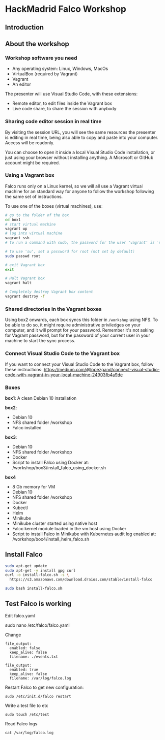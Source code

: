 # HackMadrid Falco Workshop
## Introduction
## About the workshop
### Workshop software you need

* Any operating system: Linux, Windows, MacOs
* VirtualBox (required by Vagrant)
* Vagrant
* An editor

The presenter will use Visual Studio Code, with these extensions:
* Remote editor, to edit files inside the Vagrant box
* Live code share, to share the session with anybody

### Sharing code editor session in real time

By visiting the session URL, you will see the same resources the presenter is editing in real time, being also able to copy and paste into your computer. Access will be readonly.

You can choose to open it inside a local Visual Studio Code installation, or just using your browser without installing anything. A Microsoft or GitHub account might be required.

### Using a Vagrant box

Falco runs only on a Linux kernel, so we will all use a Vagrant virtual machine for an standard way for anyone to follow the workshop following the same set of instructions. 

To use one of the boxes (virtual machines), use:
```bash
# go to the folder of the box
cd box1
# start virtual machine
vagrant up
# log into virtual machine
vagrant ssh
# to run a command with sudo, the password for the user 'vagrant' is 'vagrant'

# to use 'su', set a password for root (not set by default)
sudo passwd root

# exit Vagrant box
exit

# Halt Vagrant box
vagrant halt

# Completely destroy Vagrant box content
vagrant destroy -f
```
### Shared directories in the Vagrant boxes

Using box2 onwards, each box syncs this folder in `/workshop` using NFS. To be able to do so, it might require administrative priviledges on your computer, and it will prompt for your password. Remember it's not asking for Vagrant password, but for the password of your current user in your machine to start the sync process.

### Connect Visual Studio Code to the Vagrant box

If you want to connect your Visual Studio Code to the Vagrant box, follow these instructions:
https://medium.com/@lopezgand/connect-visual-studio-code-with-vagrant-in-your-local-machine-24903fb4a9de

### Boxes

**box1**: A clean Debian 10 installation

**box2**: 
 * Debian 10
 * NFS shared folder /workshop
 * Falco installed

**box3**: 
* Debian 10 
* NFS shared folder /workshop
* Docker
* Script to install Falco using Docker at: /workshop/box3/install_falco_using_docker.sh

**box4**
 * 8 Gb memory for VM
 * Debian 10
 * NFS shared folder /workshop
 * Docker
 * Kubectl
 * Helm
 * Minikube
 * Minikube cluster started using native host
 * Falco kernel module loaded in the vm host using Docker
 * Script to install Falco in Minikube with Kubernetes audit log enabled at: /workshop/box4/install_helm_falco.sh

## Install Falco

```bash
sudo apt-get update
sudo apt-get -y install gpg curl
curl -o install-falco.sh -s \
  https://s3.amazonaws.com/download.draios.com/stable/install-falco

sudo bash install-falco.sh
```

## Test Falco is working

Edit falco.yaml

sudo nano /etc/falco/falco.yaml

Change

```
file_output:
  enabled: false
  keep_alive: false
  filename: ./events.txt
```

```
file_output:
  enabled: true
  keep_alive: false
  filename: /var/log/falco.log
```

Restart Falco to get new configuration:

```
sudo /etc/init.d/falco restart
```

Write a test file to etc

```
sudo touch /etc/test
```

Read Falco logs
```
cat /var/log/falco.log
```
